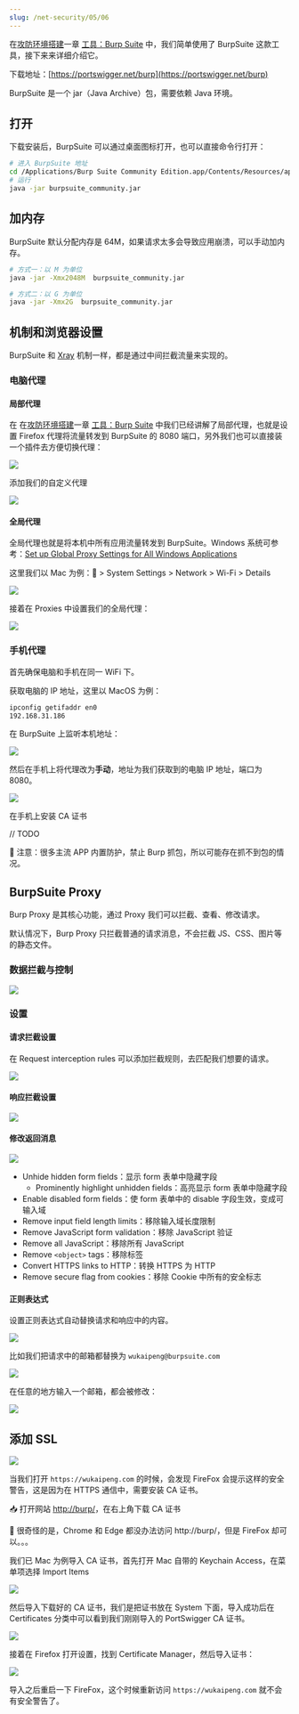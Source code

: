```yaml
---
slug: /net-security/05/06
---
```


在[攻防环境搭建](https://wukaipeng.com/technique/net-security/03/02)一章 [工具：Burp Suite](https://wukaipeng.com/technique/net-security/03/02#%E5%B7%A5%E5%85%B7burp-suite) 中，我们简单使用了 BurpSuite 这款工具，接下来来详细介绍它。

下载地址：[https://portswigger.net/burp](https://portswigger.net/burp)

BurpSuite 是一个 jar（Java Archive）包，需要依赖 Java 环境。

## 打开

下载安装后，BurpSuite 可以通过桌面图标打开，也可以直接命令行打开：

```bash
# 进入 BurpSuite 地址
cd /Applications/Burp Suite Community Edition.app/Contents/Resources/app
# 运行
java -jar burpsuite_community.jar
```

## 加内存

BurpSuite 默认分配内存是 64M，如果请求太多会导致应用崩溃，可以手动加内存。

```bash
# 方式一：以 M 为单位
java -jar -Xmx2048M  burpsuite_community.jar

# 方式二：以 G 为单位
java -jar -Xmx2G  burpsuite_community.jar
```



## 机制和浏览器设置

BurpSuite 和 [Xray](https://wukaipeng.com/technique/net-security/05/02) 机制一样，都是通过中间拦截流量来实现的。

### 电脑代理

#### 局部代理

在 在[攻防环境搭建](https://wukaipeng.com/technique/net-security/03/02)一章 [工具：Burp Suite](https://wukaipeng.com/technique/net-security/03/02#%E5%B7%A5%E5%85%B7burp-suite) 中我们已经讲解了局部代理，也就是设置 Firefox 代理将流量转发到 BurpSuite 的 8080 端口，另外我们也可以直接装一个插件去方便切换代理：

![](http://img.wukaipeng.com/2023/0910-085625-image-20230910085625707.png)

添加我们的自定义代理

![](http://img.wukaipeng.com/2023/0910-085842-image-20230910085842444.png)



#### 全局代理

全局代理也就是将本机中所有应用流量转发到 BurpSuite。Windows 系统可参考：[Set up Global Proxy Settings for All Windows Applications](https://wukaipeng.com/technique/net-security/03/02#%E5%B7%A5%E5%85%B7burp-suite)

这里我们以 Mac 为例： > System Settings > Network > Wi-Fi > Details

![](http://img.wukaipeng.com/2023/0910-091604-image-20230910091604583.png)

接着在 Proxies 中设置我们的全局代理：

![](http://img.wukaipeng.com/2023/0910-091811-image-20230910091811106.png)



### 手机代理

首先确保电脑和手机在同一 WiFi 下。

获取电脑的 IP 地址，这里以 MacOS 为例：

```bash
ipconfig getifaddr en0
192.168.31.186
```

在 BurpSuite 上监听本机地址：

![](http://img.wukaipeng.com/2023/0910-094408-image-20230910094407922.png)

然后在手机上将代理改为**手动**，地址为我们获取到的电脑 IP 地址，端口为 8080。

![](http://img.wukaipeng.com/2023/0910-093230-image-20230910093229885.png)



在手机上安装 CA 证书

// TODO



🧨 注意：很多主流 APP 内置防护，禁止 Burp 抓包，所以可能存在抓不到包的情况。



## BurpSuite Proxy

Burp Proxy 是其核心功能，通过 Proxy 我们可以拦截、查看、修改请求。

默认情况下，Burp Proxy 只拦截普通的请求消息，不会拦截 JS、CSS、图片等的静态文件。



### 数据拦截与控制



![](http://img.wukaipeng.com/2023/0910-105539-image-20230910105539190.png)



### 设置

####  请求拦截设置

在 Request interception rules 可以添加拦截规则，去匹配我们想要的请求。

![](http://img.wukaipeng.com/2023/0910-110107-image-20230910110107284.png)



#### 响应拦截设置

![](http://img.wukaipeng.com/2023/0910-111034-image-20230910111034412.png)

#### 修改返回消息

![](http://img.wukaipeng.com/2023/0910-111342-image-20230910111342393.png)

- Unhide hidden form fields：显示 form 表单中隐藏字段
  - Prominently highlight unhidden fields：高亮显示 form 表单中隐藏字段
- Enable disabled form fields：使 form 表单中的 disable 字段生效，变成可输入域
- Remove input field length limits：移除输入域长度限制
- Remove JavaScript form validation：移除 JavaScript 验证
- Remove all JavaScript：移除所有 JavaScript
- Remove `<object>` tags：移除标签
- Convert HTTPS links to HTTP：转换 HTTPS 为 HTTP
- Remove secure flag from cookies：移除 Cookie 中所有的安全标志



#### 正则表达式

设置正则表达式自动替换请求和响应中的内容。

![](http://img.wukaipeng.com/2023/0910-125121-image-20230910125120578.png)

比如我们把请求中的邮箱都替换为 `wukaipeng@burpsuite.com`

![](http://img.wukaipeng.com/2023/0910-125815-image-20230910125815626.png)

在任意的地方输入一个邮箱，都会被修改：

![](http://img.wukaipeng.com/2023/0910-130118-image-20230910130118757.png)

## 添加 SSL

![](http://img.wukaipeng.com/2023/0910-131135-image-20230910131134890.png)

当我们打开 `https://wukaipeng.com` 的时候，会发现 FireFox 会提示这样的安全警告，这是因为在 HTTPS 通信中，需要安装 CA 证书。

📥  打开网站 [http://burp/](http://burp/)，在右上角下载 CA 证书

🤨 很奇怪的是，Chrome 和 Edge 都没办法访问 http://burp/，但是 FireFox 却可以。。。

我们已 Mac 为例导入 CA 证书，首先打开 Mac 自带的 Keychain Access，在菜单项选择 Import Items

![](http://img.wukaipeng.com/2023/0910-160950-iShot_2023-09-10_15.51.41.png)

然后导入下载好的 CA 证书，我们是把证书放在 System 下面，导入成功后在 Certificates 分类中可以看到我们刚刚导入的 PortSwigger CA 证书。

![](http://img.wukaipeng.com/2023/0910-161007-iShot_2023-09-10_15.54.09.png)

接着在 Firefox 打开设置，找到 Certificate Manager，然后导入证书：

![](http://img.wukaipeng.com/2023/0910-161308-image-20230910161307839.png)

导入之后重启一下 FireFox，这个时候重新访问 `https://wukaipeng.com` 就不会有安全警告了。
























